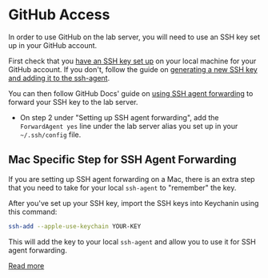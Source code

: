 # GitHub Access

In order to use GitHub on the lab server, you will need to use an SSH key set up in your GitHub account.

First check that you [have an SSH key set up](https://docs.github.com/en/authentication/connecting-to-github-with-ssh/checking-for-existing-ssh-keys) on your local machine for your GitHub account. If you don't, follow the guide on [generating a new SSH key and adding it to the ssh-agent](https://docs.github.com/en/authentication/connecting-to-github-with-ssh/generating-a-new-ssh-key-and-adding-it-to-the-ssh-agent).

You can then follow GitHub Docs' guide on [using SSH agent forwarding](https://docs.github.com/en/authentication/connecting-to-github-with-ssh/using-ssh-agent-forwarding) to forward your SSH key to the lab server.

- On step 2 under "Setting up SSH agent forwarding", add the `ForwardAgent yes` line under the lab server alias you set up in your `~/.ssh/config` file.

## Mac Specific Step for SSH Agent Forwarding
If you are setting up SSH agent forwarding on a Mac, there is an extra step that you need to take for your local `ssh-agent` to "remember" the key.

After you've set up your SSH key, import the SSH keys into Keychanin using this command:
```bash
ssh-add --apple-use-keychain YOUR-KEY
```

This will add the key to your local `ssh-agent` and allow you to use it for SSH agent forwarding.

[Read more](https://docs.github.com/en/authentication/connecting-to-github-with-ssh/using-ssh-agent-forwarding#your-key-must-be-available-to-ssh-agent)